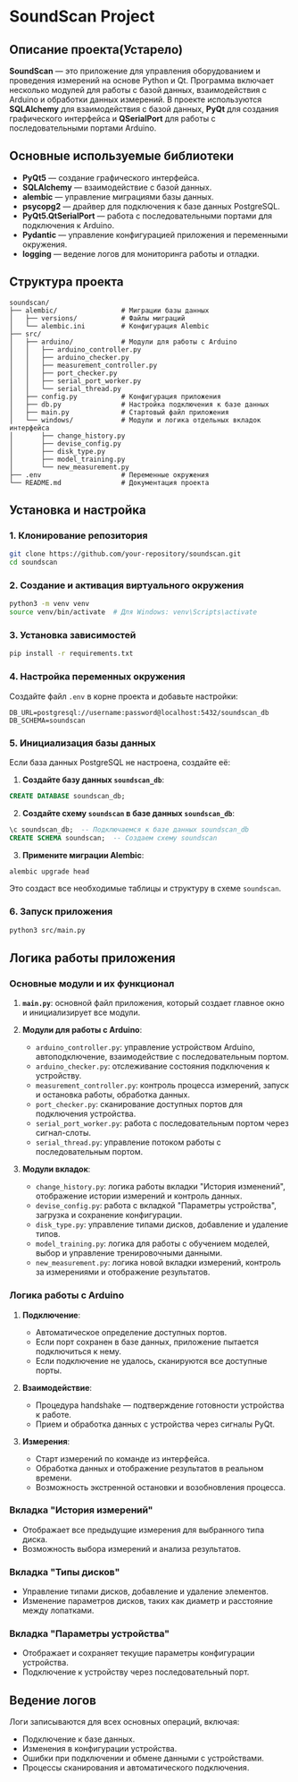 # SoundScan Project

## Описание проекта(Устарело)

**SoundScan** — это приложение для управления оборудованием и проведения измерений на основе Python и Qt. Программа включает несколько модулей для работы с базой данных, взаимодействия с Arduino и обработки данных измерений. В проекте используются **SQLAlchemy** для взаимодействия с базой данных, **PyQt** для создания графического интерфейса и **QSerialPort** для работы с последовательными портами Arduino.

## Основные используемые библиотеки

- **PyQt5** — создание графического интерфейса.
- **SQLAlchemy** — взаимодействие с базой данных.
- **alembic** — управление миграциями базы данных.
- **psycopg2** — драйвер для подключения к базе данных PostgreSQL.
- **PyQt5.QtSerialPort** — работа с последовательными портами для подключения к Arduino.
- **Pydantic** — управление конфигурацией приложения и переменными окружения.
- **logging** — ведение логов для мониторинга работы и отладки.

## Структура проекта

```
soundscan/
├── alembic/                # Миграции базы данных
│   ├── versions/           # Файлы миграций
│   └── alembic.ini         # Конфигурация Alembic
├── src/
│   ├── arduino/            # Модули для работы с Arduino
│   │   ├── arduino_controller.py
│   │   ├── arduino_checker.py
│   │   ├── measurement_controller.py
│   │   ├── port_checker.py
│   │   ├── serial_port_worker.py
│   │   └── serial_thread.py
│   ├── config.py           # Конфигурация приложения
│   ├── db.py               # Настройка подключения к базе данных
│   ├── main.py             # Стартовый файл приложения
│   └── windows/            # Модули и логика отдельных вкладок интерфейса
│       ├── change_history.py
│       ├── devise_config.py
│       ├── disk_type.py
│       ├── model_training.py
│       └── new_measurement.py
├── .env                    # Переменные окружения
└── README.md               # Документация проекта
```

## Установка и настройка

### 1. Клонирование репозитория

```bash
git clone https://github.com/your-repository/soundscan.git
cd soundscan
```

### 2. Создание и активация виртуального окружения

```bash
python3 -m venv venv
source venv/bin/activate  # Для Windows: venv\Scripts\activate
```

### 3. Установка зависимостей

```bash
pip install -r requirements.txt
```

### 4. Настройка переменных окружения

Создайте файл `.env` в корне проекта и добавьте настройки:

```
DB_URL=postgresql://username:password@localhost:5432/soundscan_db
DB_SCHEMA=soundscan
```

### 5. Инициализация базы данных

Если база данных PostgreSQL не настроена, создайте её:

1. **Создайте базу данных `soundscan_db`**:

```sql
CREATE DATABASE soundscan_db;
```

2. **Создайте схему `soundscan` в базе данных `soundscan_db`**:

```sql
\c soundscan_db;  -- Подключаемся к базе данных soundscan_db
CREATE SCHEMA soundscan;  -- Создаем схему soundscan
```

3. **Примените миграции Alembic**:

```bash
alembic upgrade head
```

Это создаст все необходимые таблицы и структуру в схеме `soundscan`.

### 6. Запуск приложения

```bash
python3 src/main.py
```

## Логика работы приложения

### Основные модули и их функционал

1. **`main.py`**: основной файл приложения, который создает главное окно и инициализирует все модули.
   
2. **Модули для работы с Arduino**:
   - `arduino_controller.py`: управление устройством Arduino, автоподключение, взаимодействие с последовательным портом.
   - `arduino_checker.py`: отслеживание состояния подключения к устройству.
   - `measurement_controller.py`: контроль процесса измерений, запуск и остановка работы, обработка данных.
   - `port_checker.py`: сканирование доступных портов для подключения устройства.
   - `serial_port_worker.py`: работа с последовательным портом через сигнал-слоты.
   - `serial_thread.py`: управление потоком работы с последовательным портом.

3. **Модули вкладок**:
   - `change_history.py`: логика работы вкладки "История изменений", отображение истории измерений и контроль данных.
   - `devise_config.py`: работа с вкладкой "Параметры устройства", загрузка и сохранение конфигурации.
   - `disk_type.py`: управление типами дисков, добавление и удаление типов.
   - `model_training.py`: логика для работы с обучением моделей, выбор и управление тренировочными данными.
   - `new_measurement.py`: логика новой вкладки измерений, контроль за измерениями и отображение результатов.

### Логика работы с Arduino
1. **Подключение**:
   - Автоматическое определение доступных портов.
   - Если порт сохранен в базе данных, приложение пытается подключиться к нему.
   - Если подключение не удалось, сканируются все доступные порты.

2. **Взаимодействие**:
   - Процедура handshake — подтверждение готовности устройства к работе.
   - Прием и обработка данных с устройства через сигналы PyQt.

3. **Измерения**:
   - Старт измерений по команде из интерфейса.
   - Обработка данных и отображение результатов в реальном времени.
   - Возможность экстренной остановки и возобновления процесса.

### Вкладка "История измерений"
- Отображает все предыдущие измерения для выбранного типа диска.
- Возможность выбора измерений и анализа результатов.

### Вкладка "Типы дисков"
- Управление типами дисков, добавление и удаление элементов.
- Изменение параметров дисков, таких как диаметр и расстояние между лопатками.

### Вкладка "Параметры устройства"
- Отображает и сохраняет текущие параметры конфигурации устройства.
- Подключение к устройству через последовательный порт.

## Ведение логов
Логи записываются для всех основных операций, включая:

- Подключение к базе данных.
- Изменения в конфигурации устройства.
- Ошибки при подключении и обмене данными с устройствами.
- Процессы сканирования и автоматического подключения.


